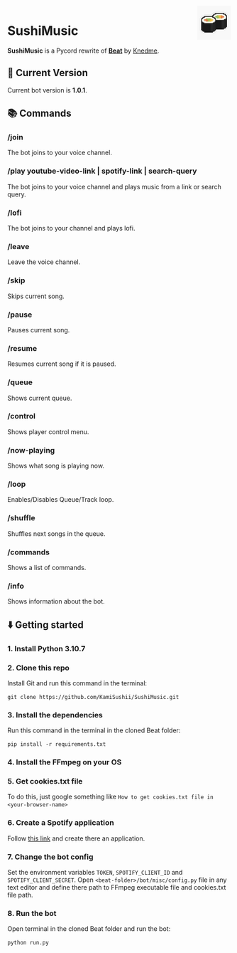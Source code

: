<img src="https://raw.githubusercontent.com/KamiSushii/SushiMusic/main/logo.png" alt="beat-logo" width="15%" align="right">

# SushiMusic
**SushiMusic** is a Pycord rewrite of [**Beat**](https://github.com/Knedme/Beat) by [Knedme](https://github.com/Knedme).

## 🌌 Current Version
Current bot version is **1.0.1**.

## 📚 Commands

### /join
The bot joins to your voice channel.

### /play youtube-video-link | spotify-link | search-query
The bot joins to your voice channel and plays music from a link or search query.

### /lofi
The bot joins to your channel and plays lofi.

### /leave
Leave the voice channel.

### /skip
Skips current song.

### /pause
Pauses current song.

### /resume
Resumes current song if it is paused.

### /queue
Shows current queue.

### /control
Shows player control menu.

### /now-playing
Shows what song is playing now.

### /loop
Enables/Disables Queue/Track loop.

### /shuffle
Shuffles next songs in the queue.

### /commands
Shows a list of commands.

### /info 
Shows information about the bot.

## ⬇️ Getting started

### 1. Install Python 3.10.7

### 2. Clone this repo
Install Git and run this command in the terminal:
```commandline
git clone https://github.com/KamiSushii/SushiMusic.git
```

### 3. Install the dependencies
Run this command in the terminal in the cloned Beat folder:
````commandline
pip install -r requirements.txt
````

### 4. Install the FFmpeg on your OS

### 5. Get cookies.txt file
To do this, just google something like `How to get cookies.txt file in <your-browser-name>`

### 6. Create a Spotify application
Follow [this link](https://developer.spotify.com/dashboard/applications) and create there an application.

### 7. Change the bot config
Set the environment variables `TOKEN`, `SPOTIFY_CLIENT_ID` and `SPOTIFY_CLIENT_SECRET`.
Open `<beat-folder>/bot/misc/config.py` file in any text editor and define there path to FFmpeg executable file and cookies.txt file path.

### 8. Run the bot
Open terminal in the cloned Beat folder and run the bot:
```commandline
python run.py
```
